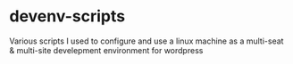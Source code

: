 # devenv-scripts

Various scripts I used to configure and use a linux machine as a multi-seat & multi-site develepment environment for wordpress 
